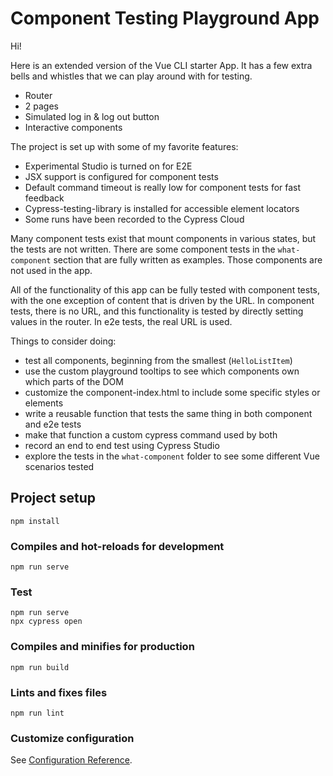 # Component Testing Playground App

Hi!

Here is an extended version of the Vue CLI starter App. It has a few extra bells and whistles that we can play around with for testing.

- Router 
- 2 pages
- Simulated log in & log out button
- Interactive components

The project is set up with some of my favorite features:

- Experimental Studio is turned on for E2E
- JSX support is configured for component tests
- Default command timeout is really low for component tests for fast feedback
- Cypress-testing-library is installed for accessible element locators
- Some runs have been recorded to the Cypress Cloud

Many component tests exist that mount components in various states, but the tests are not written. There are some component tests in the `what-component` section that are fully written as examples. Those components are not used in the app.

All of the functionality of this app can be fully tested with component tests, with the one exception of content that is driven by the URL. In component tests, there is no URL, and this functionality is tested by directly setting values in the router. In e2e tests, the real URL is used.

Things to consider doing:

- test all components, beginning from the smallest (`HelloListItem`)
- use the custom playground tooltips to see which components own which parts of the DOM
- customize the component-index.html to include some specific styles or elements
- write a reusable function that tests the same thing in both component and e2e tests
- make that function a custom cypress command used by both
- record an end to end test using Cypress Studio
- explore the tests in the `what-component` folder to see some different Vue scenarios tested

## Project setup
```
npm install
```

### Compiles and hot-reloads for development
```
npm run serve
```

### Test
```
npm run serve
npx cypress open
```


### Compiles and minifies for production
```
npm run build
```

### Lints and fixes files
```
npm run lint
```

### Customize configuration
See [Configuration Reference](https://cli.vuejs.org/config/).
